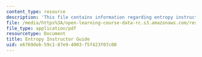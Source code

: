 ```yaml
---
content_type: resource
description: 'This file contains information regarding entropy instructor guide. '
file: /media/https%3A/open-learning-course-data-rc.s3.amazonaws.com/res-tll-004-stem-concept-videos-fall-2013/e6769deb59c187e94903f5f423f07c00_MITRES_TLL-004F13_EntGuide.pdf
file_type: application/pdf
resourcetype: Document
title: Entropy Instructor Guide
uid: e6769deb-59c1-87e9-4903-f5f423f07c00
---
```

